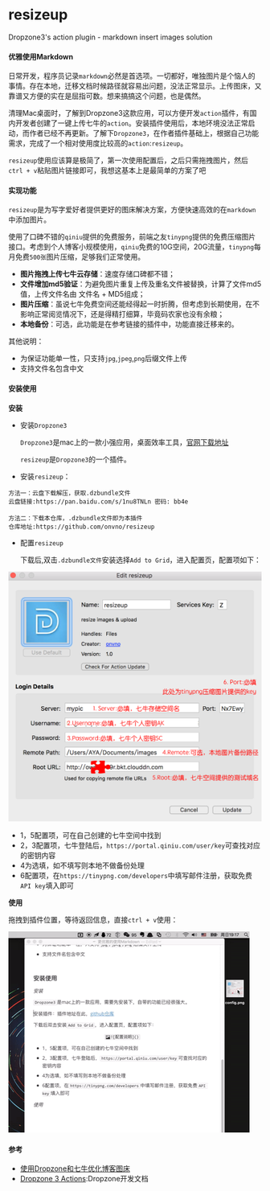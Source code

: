# resizeup
Dropzone3's action plugin - markdown insert images solution



#### 优雅使用Markdown

日常开发，程序员记录`markdown`必然是首选项。一切都好，唯独图片是个恼人的事情。存在本地，迁移文档时候路径就容易出问题，没法正常显示。上传图床，又靠谱又方便的实在是屈指可数。想来搞搞这个问题，也是偶然。

清理Mac桌面时，了解到Dropzone3这款应用，可以方便开发`action`插件，有国内开发者创建了一键上传七牛的`action`。安装插件使用后，本地环境没法正常启动，而作者已经不再更新。了解下`Dropzone3`，在作者插件基础上，根据自己功能需求，完成了一个相对使用度比较高的`action`:`resizeup`。

`resizeup`使用应该算是极简了，第一次使用配置后，之后只需拖拽图片，然后`ctrl + v`粘贴图片链接即可，我想这基本上是最简单的方案了吧



#### 实现功能

`resizeup`是为写字爱好者提供更好的图床解决方案，方便快速高效的在`markdown`中添加图片。

使用了口碑不错的`qiniu`提供的免费服务，前端之友`tinypng`提供的免费压缩图片接口。考虑到个人博客小规模使用，`qiniu`免费的10G空间，20G流量，`tinypng`每月免费`500张`图片压缩，足够我们正常使用。

* **图片拖拽上传七牛云存储**：速度存储口碑都不错；
* **文件增加md5验证**：为避免图片重复上传及重名文件被替换，计算了文件md5值，上传文件名由 文件名 + MD5组成；
* **图片压缩**：虽说七牛免费空间还能经得起一时折腾，但考虑到长期使用，在不影响正常阅览情况下，还是得精打细算，毕竟码农家也没有余粮；
* **本地备份**：可选，此功能是在参考链接的插件中，功能直接迁移来的。

其他说明：

* 为保证功能单一性，只支持`jpg`,`jpeg`,`png`后缀文件上传
* 支持文件名包含中文




#### 安装使用

**安装**

* 安装`Dropzone3`

  `Dropzone3`是mac上的一款小强应用，桌面效率工具，[官网下载地址](https://aptonic.com/dropzone3/latest)

  `resizeup`是`Dropzone3`的一个插件。

* 安装`resizeup`：

```
方法一：云盘下载解压，获取.dzbundle文件
云盘链接:https://pan.baidu.com/s/1nu8TNLn 密码: bb4e

方法二：下载本仓库，.dzbundle文件即为本插件
仓库地址:https://github.com/onvno/resizeup
```

* 配置`resizeup`

  下载后,双击`.dzbundle文件`安装选择`Add to Grid`，进入配置页，配置项如下：

![配置说明](./config.png)

* 1，5配置项，可在自己创建的七牛空间中找到
* 2，3配置项，七牛登陆后，`https://portal.qiniu.com/user/key`可查找对应的密钥内容
* 4为选填，如不填写则本地不做备份处理
* 6配置项，在`https://tinypng.com/developers`中填写邮件注册，获取免费`API key`填入即可



**使用**

拖拽到插件位置，等待返回信息，直接`ctrl + v`使用：

![giphy](./giphy.gif)



#### 参考

* [使用Dropzone和七牛优化博客图床](http://yansu.org/2015/01/10/use-dropzone-and-qiniu-to-store-blog-images.html)
* [Dropzone 3 Actions](https://github.com/aptonic/dropzone3-actions/blob/master/README.md#dzalerttitle-message):Dropzone开发文档